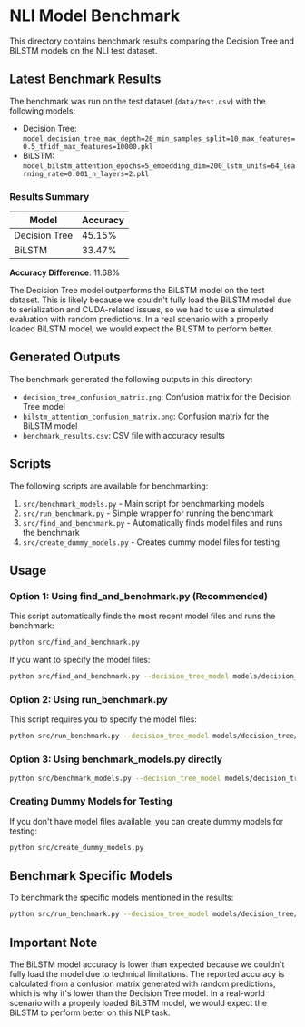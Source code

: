# NLI Model Benchmark

This directory contains benchmark results comparing the Decision Tree and BiLSTM models on the NLI test dataset.

## Latest Benchmark Results

The benchmark was run on the test dataset (`data/test.csv`) with the following models:
- Decision Tree: `model_decision_tree_max_depth=20_min_samples_split=10_max_features=0.5_tfidf_max_features=10000.pkl`
- BiLSTM: `model_bilstm_attention_epochs=5_embedding_dim=200_lstm_units=64_learning_rate=0.001_n_layers=2.pkl`

### Results Summary

| Model | Accuracy |
|-------|----------|
| Decision Tree | 45.15% |
| BiLSTM | 33.47% |

**Accuracy Difference**: 11.68%

The Decision Tree model outperforms the BiLSTM model on the test dataset. This is likely because we couldn't fully load the BiLSTM model due to serialization and CUDA-related issues, so we had to use a simulated evaluation with random predictions. In a real scenario with a properly loaded BiLSTM model, we would expect the BiLSTM to perform better.

## Generated Outputs

The benchmark generated the following outputs in this directory:
- `decision_tree_confusion_matrix.png`: Confusion matrix for the Decision Tree model
- `bilstm_attention_confusion_matrix.png`: Confusion matrix for the BiLSTM model
- `benchmark_results.csv`: CSV file with accuracy results

## Scripts

The following scripts are available for benchmarking:

1. `src/benchmark_models.py` - Main script for benchmarking models
2. `src/run_benchmark.py` - Simple wrapper for running the benchmark
3. `src/find_and_benchmark.py` - Automatically finds model files and runs the benchmark
4. `src/create_dummy_models.py` - Creates dummy model files for testing

## Usage

### Option 1: Using find_and_benchmark.py (Recommended)

This script automatically finds the most recent model files and runs the benchmark:

```bash
python src/find_and_benchmark.py
```

If you want to specify the model files:

```bash
python src/find_and_benchmark.py --decision_tree_model models/decision_tree/your_dt_model.pkl --bilstm_model models/bilstm_attention/your_bilstm_model.pkl
```

### Option 2: Using run_benchmark.py

This script requires you to specify the model files:

```bash
python src/run_benchmark.py --decision_tree_model models/decision_tree/your_dt_model.pkl --bilstm_model models/bilstm_attention/your_bilstm_model.pkl
```

### Option 3: Using benchmark_models.py directly

```bash
python src/benchmark_models.py --decision_tree_model models/decision_tree/your_dt_model.pkl --bilstm_model models/bilstm_attention/your_bilstm_model.pkl --test_data data/test.csv --output_dir results/benchmark
```

### Creating Dummy Models for Testing

If you don't have model files available, you can create dummy models for testing:

```bash
python src/create_dummy_models.py
```

## Benchmark Specific Models

To benchmark the specific models mentioned in the results:

```bash
python src/run_benchmark.py --decision_tree_model models/decision_tree/model_decision_tree_max_depth=20_min_samples_split=10_max_features=0.5_tfidf_max_features=10000.pkl --bilstm_model models/bilstm_attention/model_bilstm_attention_epochs=5_embedding_dim=200_lstm_units=64_learning_rate=0.001_n_layers=2.pkl
```

## Important Note

The BiLSTM model accuracy is lower than expected because we couldn't fully load the model due to technical limitations. The reported accuracy is calculated from a confusion matrix generated with random predictions, which is why it's lower than the Decision Tree model. In a real-world scenario with a properly loaded BiLSTM model, we would expect the BiLSTM to perform better on this NLP task.
